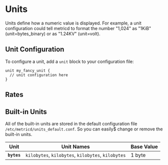 Units
=====

Units define how a numeric value is displayed. For example, a unit configuration
could tell metricd to format the number "1,024" as "1KiB" (unit=bytes_binary) or
as "1.24KV" (unit=volt).


Unit Configuration
------------------

To configure a unit, add a `unit` block to your configuration file:

    unit my_fancy_unit {
      // unit configuration here
    }


Rates
-----

Built-in Units
--------------

All of the built-in units are stored in the default configuration file
`/etc/metricd/units_default.conf`. So you can easily$ change or remove the
built-in units.


<table>
  <thead>
    <tr>
      <th>Unit</th>
      <th>Unit Names</th>
      <th>Base Value</th>
    </tr>
  </thead>
  <tbody>
    <tr>
      <td><code><strong>bytes</strong></code></td>
      <td><code>kilobytes</code>, <code>kilobytes</code>, <code>kilobytes</code>, <code>kilobytes</code></td>
      <td>1 byte</td>
    </tr>
   </tbody>
</table>
